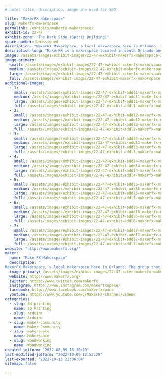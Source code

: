 ```yaml
---
# note: title, description, image are used for SEO

title: "MakerFX Makerspace"
slug: makerfx-makerspace
permalink: /exhibits/makerfx-makerspace/
exhibit-id: 22-47
exhibit-zone: "The Dark Side (Spirit Building)"
space-number: Unassigned
description: "MakerFX Makerspace, a local makerspace here in Orlando. The group that produces MakerFaire Orlando!"
description-long: "MakerFX is a makerspace located in south Orlando and is the group that produces MakerFaire Orlando! Stop by and see the latest creations from MakerFX Makerspace, learn about the community efforts we participate in, and learn more about our makerspace."
image: /assets/images/exhibit-images/22-47-exhibit-makerfx-makerspace-21-120-exhibit-makerfx-makerspace-51382000813-e8bbcb283f-c-large-large.jpg
image-primary: 
  small: /assets/images/exhibit-images/22-47-exhibit-makerfx-makerspace-21-120-exhibit-makerfx-makerspace-51382000813-e8bbcb283f-c-large-small.jpg
  medium: /assets/images/exhibit-images/22-47-exhibit-makerfx-makerspace-21-120-exhibit-makerfx-makerspace-51382000813-e8bbcb283f-c-large-medium.jpg
  large: /assets/images/exhibit-images/22-47-exhibit-makerfx-makerspace-21-120-exhibit-makerfx-makerspace-51382000813-e8bbcb283f-c-large-large.jpg
  full: /assets/images/exhibit-images/22-47-exhibit-makerfx-makerspace-21-120-exhibit-makerfx-makerspace-51382000813-e8bbcb283f-c-large-full.jpg
additional-images: 
  - 1:
    small: /assets/images/exhibit-images/22-47-exhibit-addl1-makerfx-makerspace-32031803297-90921e99fe-c-small.jpg
    medium: /assets/images/exhibit-images/22-47-exhibit-addl1-makerfx-makerspace-32031803297-90921e99fe-c-medium.jpg
    large: /assets/images/exhibit-images/22-47-exhibit-addl1-makerfx-makerspace-32031803297-90921e99fe-c-large.jpg
    full: /assets/images/exhibit-images/22-47-exhibit-addl1-makerfx-makerspace-32031803297-90921e99fe-c-full.jpg
  - 2:
    small: /assets/images/exhibit-images/22-47-exhibit-addl2-makerfx-makerspace-33136375358-efab3c1b35-c-small.jpg
    medium: /assets/images/exhibit-images/22-47-exhibit-addl2-makerfx-makerspace-33136375358-efab3c1b35-c-medium.jpg
    large: /assets/images/exhibit-images/22-47-exhibit-addl2-makerfx-makerspace-33136375358-efab3c1b35-c-large.jpg
    full: /assets/images/exhibit-images/22-47-exhibit-addl2-makerfx-makerspace-33136375358-efab3c1b35-c-full.jpg
  - 3:
    small: /assets/images/exhibit-images/22-47-exhibit-addl3-makerfx-makerspace-41209080004-046a8d85f5-c-small.jpg
    medium: /assets/images/exhibit-images/22-47-exhibit-addl3-makerfx-makerspace-41209080004-046a8d85f5-c-medium.jpg
    large: /assets/images/exhibit-images/22-47-exhibit-addl3-makerfx-makerspace-41209080004-046a8d85f5-c-large.jpg
    full: /assets/images/exhibit-images/22-47-exhibit-addl3-makerfx-makerspace-41209080004-046a8d85f5-c-full.jpg
  - 4:
    small: /assets/images/exhibit-images/22-47-exhibit-addl4-makerfx-makerspace-42078989021-3df415e95f-c-small.jpg
    medium: /assets/images/exhibit-images/22-47-exhibit-addl4-makerfx-makerspace-42078989021-3df415e95f-c-medium.jpg
    large: /assets/images/exhibit-images/22-47-exhibit-addl4-makerfx-makerspace-42078989021-3df415e95f-c-large.jpg
    full: /assets/images/exhibit-images/22-47-exhibit-addl4-makerfx-makerspace-42078989021-3df415e95f-c-full.jpg
  - 5:
    small: /assets/images/exhibit-images/22-47-exhibit-addl5-makerfx-makerspace-46989017801-0672677413-c-small.jpg
    medium: /assets/images/exhibit-images/22-47-exhibit-addl5-makerfx-makerspace-46989017801-0672677413-c-medium.jpg
    large: /assets/images/exhibit-images/22-47-exhibit-addl5-makerfx-makerspace-46989017801-0672677413-c-large.jpg
    full: /assets/images/exhibit-images/22-47-exhibit-addl5-makerfx-makerspace-46989017801-0672677413-c-full.jpg
  - 6:
    small: /assets/images/exhibit-images/22-47-exhibit-addl6-makerfx-makerspace-50675528581-ac0c7ab591-c-small.jpg
    medium: /assets/images/exhibit-images/22-47-exhibit-addl6-makerfx-makerspace-50675528581-ac0c7ab591-c-medium.jpg
    large: /assets/images/exhibit-images/22-47-exhibit-addl6-makerfx-makerspace-50675528581-ac0c7ab591-c-large.jpg
    full: /assets/images/exhibit-images/22-47-exhibit-addl6-makerfx-makerspace-50675528581-ac0c7ab591-c-full.jpg
  - 7:
    small: /assets/images/exhibit-images/22-47-exhibit-addl7-makerfx-makerspace-img-4282-1-small.jpg
    medium: /assets/images/exhibit-images/22-47-exhibit-addl7-makerfx-makerspace-img-4282-1-medium.jpg
    large: /assets/images/exhibit-images/22-47-exhibit-addl7-makerfx-makerspace-img-4282-1-large.jpg
    full: /assets/images/exhibit-images/22-47-exhibit-addl7-makerfx-makerspace-img-4282-1-full.jpg
website: "http://www.makerfx.org/"
maker: 
  name: "MakerFX Makerspace"
  description: "
MakerFX Makerspace, a local makerspace here in Orlando. The group that produces MakerFaire Orlando!"
  image-primary: /assets/images/exhibit-images/22-47-maker-makerfx-makerspace-oip-medium.jpg
  website: http://www.makerfx.org/
  twitter: https://www.twitter.com/makerfx
  instagram: https://www.instagram.com/makerfxspace/
  facebook: https://www.facebook.com/makerfxspace
  youtube: https://www.youtube.com/c/MakerFX-Channel/videos
categories: 
  - slug: 3d-printing
    name: 3D Printing
  - slug: arduino
    name: Arduino
  - slug: maker-community
    name: Maker Community
  - slug: makerspace
    name: Makerspace
  - slug: woodworking
    name: Woodworking
created-jotform: "2022-08-09 13:10:59"
last-modified-jotform: "2022-10-09 13:52:29"
last-exported: "2022-10-13 22:06:04"
sitemap: false

---
```

